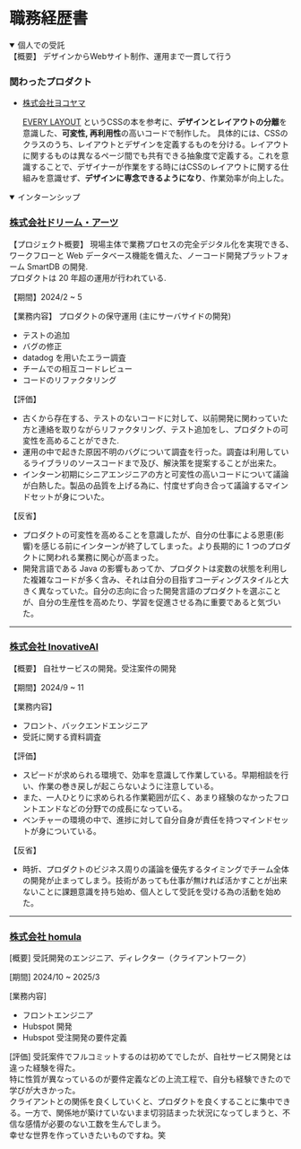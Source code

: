 # 職務経歴書

<details open>
<summary>
個人での受託
</summary>
【概要】
デザインからWebサイト制作、運用まで一貫して行う

### 関わったプロダクト

- [株式会社ヨコヤマ](https://yokoyama-foods.com/)

  [EVERY LAYOUT](https://www.amazon.co.jp/Every-Layout-%E3%83%A2%E3%82%B8%E3%83%A5%E3%83%A9%E3%83%BC%E3%81%AA%E3%83%AC%E3%82%B9%E3%83%9D%E3%83%B3%E3%82%B7%E3%83%96%E3%83%87%E3%82%B6%E3%82%A4%E3%83%B3%E3%82%92%E5%AE%9F%E7%8F%BE%E3%81%99%E3%82%8BCSS%E8%A8%AD%E8%A8%88%E8%AB%96-%E3%83%98%E3%82%A4%E3%83%89%E3%83%B3%E3%83%BB%E3%83%94%E3%82%AB%E3%83%AA%E3%83%B3%E3%82%B0/dp/486246517X) というCSSの本を参考に、**デザインとレイアウトの分離**を意識した、**可変性, 再利用性**の高いコードで制作した。
具体的には、CSSのクラスのうち、レイアウトとデザインを定義するものを分ける。レイアウトに関するものは異なるページ間でも共有できる抽象度で定義する。これを意識することで、デザイナーが作業をする時にはCSSのレイアウトに関する仕組みを意識せず、**デザインに専念できるようになり**、作業効率が向上した。

</details>

<details open>
<summary>
インターンシップ
</summary>

### [株式会社ドリーム・アーツ](https://www.dreamarts.co.jp/)

【プロジェクト概要】
現場主体で業務プロセスの完全デジタル化を実現できる､ワークフローと Web データベース機能を備えた、ノーコード開発プラットフォーム SmartDB の開発.  
プロダクトは 20 年超の運用が行われている.

【期間】2024/2 ~ 5

【業務内容】
プロダクトの保守運用 (主にサーバサイドの開発)

- テストの追加
- バグの修正
- datadog を用いたエラー調査
- チームでの相互コードレビュー
- コードのリファクタリング

【評価】

- 古くから存在する、テストのないコードに対して、以前開発に関わっていた方と連絡を取りながらリファクタリング、テスト追加をし、プロダクトの可変性を高めることができた.
- 運用の中で起きた原因不明のバグについて調査を行った。調査は利用しているライブラリのソースコードまで及び、解決策を提案することが出来た。
- インターン初期にシニアエンジニアの方と可変性の高いコードについて議論が白熱した。製品の品質を上げる為に、忖度せず向き合って議論するマインドセットが身についた。

【反省】
- プロダクトの可変性を高めることを意識したが、自分の仕事による恩恵(影響)を感じる前にインターンが終了してしまった。より長期的に 1 つのプロダクトに関われる業務に関心が高まった。
- 開発言語である Java の影響もあってか、プロダクトは変数の状態を利用した複雑なコードが多く含み、それは自分の目指すコーディングスタイルと大きく異なっていた。自分の志向に合った開発言語のプロダクトを選ぶことが、自分の生産性を高めたり、学習を促進させる為に重要であると気づいた。

---

### [株式会社 InovativeAI](https://innovativeai.co.jp/)

【概要】
自社サービスの開発。受注案件の開発

【期間】2024/9 ~ 11

【業務内容】
- フロント、バックエンドエンジニア
- 受託に関する資料調査
  
【評価】
- スピードが求められる環境で、効率を意識して作業している。早期相談を行い、作業の巻き戻しが起こらないように注意している。
- また、一人ひとりに求められる作業範囲が広く、あまり経験のなかったフロントエンドなどの分野での成長になっている。
- ベンチャーの環境の中で、進捗に対して自分自身が責任を持つマインドセットが身についている。

【反省】
- 時折、プロダクトのビジネス周りの議論を優先するタイミングでチーム全体の開発が止まってしまう。技術があっても仕事が無ければ活かすことが出来ないことに課題意識を持ち始め、個人として受託を受ける為の活動を始めた。

---

### [株式会社 homula](https://www.homula.jp/company)

[概要]
受託開発のエンジニア、ディレクター（クライアントワーク）

[期間] 2024/10 ~ 2025/3

[業務内容]
- フロントエンジニア
- Hubspot 開発
- Hubspot 受注開発の要件定義

[評価]
受託案件でフルコミットするのは初めてでしたが、自社サービス開発とは違った経験を得た。  
特に性質が異なっているのが要件定義などの上流工程で、自分も経験できたので学びが大きかった。  
クライアントとの関係を良くしていくと、プロダクトを良くすることに集中できる。一方で、関係地が築けていないまま切羽詰まった状況になってしまうと、不信な感情が必要のない工数を生んでしまう。  
幸せな世界を作っていきたいものですね。笑

</details>
